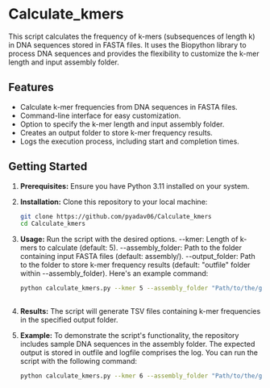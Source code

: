 # Calculate_kmers

This script calculates the frequency of k-mers (subsequences of length k) in DNA sequences stored in FASTA files. It uses the Biopython library to process DNA sequences and provides the flexibility to customize the k-mer length and input assembly folder.

## Features

- Calculate k-mer frequencies from DNA sequences in FASTA files.
- Command-line interface for easy customization.
- Option to specify the k-mer length and input assembly folder.
- Creates an output folder to store k-mer frequency results.
- Logs the execution process, including start and completion times.

## Getting Started

1. **Prerequisites:** Ensure you have Python 3.11 installed on your system.

2. **Installation:** Clone this repository to your local machine:

   ```bash
   git clone https://github.com/pyadav06/Calculate_kmers
   cd Calculate_kmers
   
3. **Usage:** Run the script with the desired options. 
   --kmer: Length of k-mers to calculate (default: 5).
   --assembly_folder: Path to the folder containing input FASTA files (default: assembly/).
   --output_folder: Path to the folder to store k-mer frequency results (default: "outfile" folder within --assembly_folder).
   Here's an example command:
   ```bash
   python calculate_kmers.py --kmer 5 --assembly_folder "Path/to/the/genome/assembly/folder" --output_folder "Path/to/the/output/folder"
  
5. **Results:** The script will generate TSV files containing k-mer frequencies in the specified output folder.

6. **Example:** To demonstrate the script's functionality, the repository includes sample DNA sequences in the assembly folder. The expected output is stored in outfile and logfile comprises the log. You can run the script with the following 
   command:
      ```bash
      python calculate_kmers.py --kmer 6 --assembly_folder "Path/to/the/genome/assembly/folder" --output_folder "Path/to/the/output/folder"

